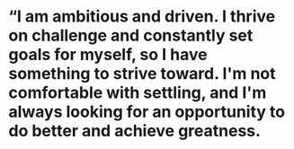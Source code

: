 # “I am ambitious and driven. I thrive on challenge and constantly set goals for myself, so I have something to strive toward. I'm not comfortable with settling, and I'm always looking for an opportunity to do better and achieve greatness.
